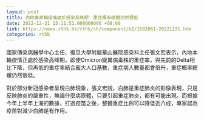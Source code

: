 ```yaml
---
layout: post
title: 內地專家稱疫情處於感染高峰期　重症概率總體仍然很低
date: 2022-12-31 15:11:51.000000000 +08:00
link: https://news.rthk.hk/rthk/ch/component/k2/1682061-20221231.htm
categories: rthk
---
```


國家傳染病醫學中心主任、復旦大學附屬華山醫院感染科主任張文宏表示，內地本輪疫情正處於感染高峰期，即使Omicron變異病毒株的重症率，與先前的Delta相比下降，但再低的重症率結合龐大人口基數，重症病人數量都會倍升，重症概率總體仍然很低。

對於部分新冠感染者呈現白肺現象，張文宏說，白肺是重症肺炎的影像表現，只是反映肺炎的嚴重性，無論什麼病原體，只要引起重症肺炎，都有可能出現。而根據今年上半年上海的數據，打過疫苗之後，整體重症比例可以降低近八成，專家認為疫苗對減少白肺是有作用。
